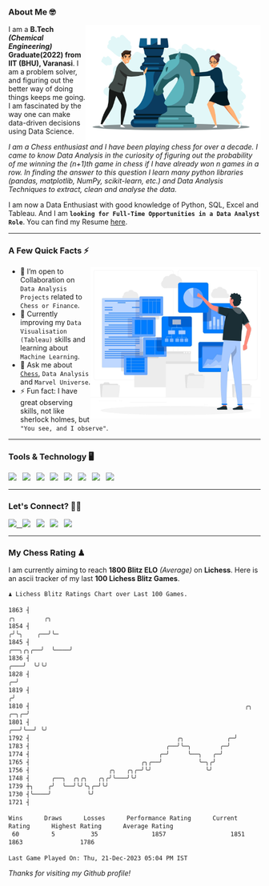 ### About Me 🤓
<img align="right" alt="Coding" width="350" src="https://github.com/Laxman-Lakhan/Laxman-Lakhan/blob/master/Assets/Chess_Vector.jpg">   

I am a **B.Tech** _**(Chemical Engineering)**_ **Graduate(2022) from IIT (BHU), Varanasi**. I am a problem solver, and figuring out the better way of doing things keeps me going. I am fascinated by the way one can make data-driven decisions using Data Science. 

_I am a Chess enthusiast and I have been playing chess for over a decade. I came to know Data Analysis in the curiosity of figuring out the probability of me winning the (n+1)th game in chess if I have already won n games in a row. In finding the answer to this question I learn many python libraries (pandas, matplotlib, NumPy, scikit-learn, etc.) and Data Analysis Techniques to extract, clean and analyse the data._

I am now a Data Enthusiast with good knowledge of Python, SQL, Excel and Tableau. And I am **`looking for Full-Time Opportunities in a Data Analyst Role`**. You can find my Resume
 [here](https://drive.google.com/file/d/1UIOoogRLj5eGQFQBkuvMmTISZVdl2Ok7/view?usp=sharing).


---

### A Few Quick Facts ⚡️
<img align="right" alt="Coding" width="340" src="https://github.com/Laxman-Lakhan/Laxman-Lakhan/blob/master/Assets/Data_Vector.jpg">   

- 🤝 I’m open to Collaboration on `Data Analysis Projects` related to `Chess or Finance`.
- 📖 Currently improving my `Data Visualisation (Tableau)` skills and learning about `Machine Learning`.
- 💬 Ask me about [`Chess`](https://lichess.org/@/YourKingIsInDanger), `Data Analysis` and `Marvel Universe`.
- ⚡️ Fun fact: I have great observing skills, not like sherlock holmes, but `"You see, and I observe"`.

---
### Tools & Technology 🖥

<img src="https://img.shields.io/badge/Python-white?logo=Python&logoColor=ColorName&style=ShieldStyle" /> &nbsp;
<img src="https://img.shields.io/badge/MySQL-white?logo=MySQL&logoColor=ColorName&style=ShieldStyle" /> &nbsp;
<img src="https://img.shields.io/badge/Tableau-white?logo=Tableau&logoColor=ColorName&style=ShieldStyle" /> &nbsp;
<img src="https://img.shields.io/badge/Excel-white?logo=Microsoft+Excel&logoColor=196F3D&style=ShieldStyle" /> &nbsp;
<img src="https://img.shields.io/badge/Jupyter-white?logo=Jupyter&logoColor=ColorName&style=ShieldStyle" /> &nbsp;
<img src="https://img.shields.io/badge/pandas-white?logo=Pandas&logoColor=000080&style=ShieldStyle" /> &nbsp;
<img src="https://img.shields.io/badge/numpy-white?logo=Numpy&logoColor=85C1E9&style=ShieldStyle" /> &nbsp;
<img src="https://img.shields.io/badge/scikit learn-white?logo=Scikit+Learn&logoColor=ColorName&style=ShieldStyle" /> &nbsp;



---

### Let's Connect? 🫳🏻

<a href="mailto:laxmansingh.lakhan@gmail.com"> <img src="https://img.icons8.com/fluent/48/000000/gmail.png" width="3.5%"/> &nbsp;
[<img src="https://img.icons8.com/color/48/000000/linkedin.png" width="3.5%"/>](https://www.linkedin.com/in/laxman-lakhan/)  &nbsp;
[<img src="https://img.icons8.com/fluent/48/000000/facebook-new.png" width="3.5%"/>](https://www.facebook.com/s.laxmanlakhan/)  &nbsp;
[<img src="https://img.icons8.com/fluent/48/000000/instagram-new.png" width="3.5%"/>](https://www.instagram.com/laxman.lakhan/)  &nbsp;
[<img src="https://img.icons8.com/color/48/000000/twitter.png" width="3.5%"/>](https://twitter.com/laxman__lakhan)  &nbsp;

 ---
  
### My Chess Rating ♟
  
I am currently aiming to reach **1800 Blitz ELO** *(Average)* on **Lichess**. Here is an ascii tracker of my last **100 Lichess Blitz Games**.

  ```
  ♟︎ 𝙻𝚒𝚌𝚑𝚎𝚜𝚜 𝙱𝚕𝚒𝚝𝚣 𝚁𝚊𝚝𝚒𝚗𝚐𝚜 𝙲𝚑𝚊𝚛𝚝 𝚘𝚟𝚎𝚛 𝙻𝚊𝚜𝚝 𝟷00 𝙶𝚊𝚖𝚎𝚜.
  
1863 ┤                                                                                      ╭╮        ╭╮
1854 ┤                                                                                     ╭╯╰╮    ╭──╯╰─
1845 ┤                                                                            ╭──╮╭╮╭──╯  ╰────╯
1836 ┤                                                                        ╭───╯  ╰╯╰╯
1828 ┤                                                                      ╭─╯
1819 ┤                                                                     ╭╯
1810 ┤                                                            ╭╮  ╭─╮╭─╯
1801 ┤                                                         ╭──╯╰──╯ ╰╯
1792 ┤                                         ╭╮            ╭─╯
1783 ┤                                      ╭──╯╰─╮        ╭─╯
1774 ┤                                    ╭─╯     ╰──╮   ╭─╯
1765 ┤                               ╭╮╭──╯          ╰─╮╭╯
1756 ┤                      ╭╮   ╭╮╭─╯╰╯               ╰╯
1748 ┤      ╭──╮  ╭╮╭╮   ╭╮╭╯╰───╯╰╯
1739 ┼╮    ╭╯  ╰──╯╰╯╰╮╭─╯╰╯
1730 ┤╰────╯          ╰╯
1721 ┤ 

Wins      Draws      Losses      Performance Rating      Current Rating      Highest Rating      Average Rating
   60         5          35               1857                  1851                1863                1786     

Last Game Played On: Thu, 21-Dec-2023 05:04 PM IST
  ```
  
  
*Thanks for visiting my Github profile!*
